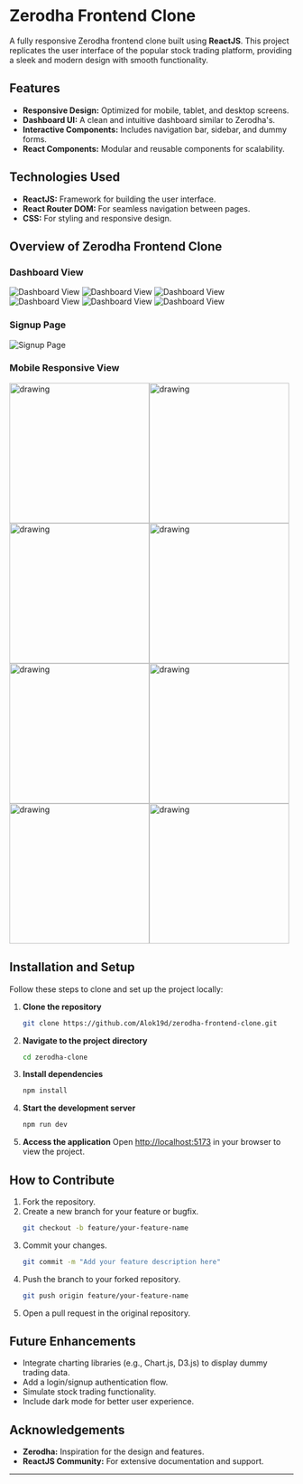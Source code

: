 # Zerodha Frontend Clone

A fully responsive Zerodha frontend clone built using **ReactJS**. This project replicates the user interface of the popular stock trading platform, providing a sleek and modern design with smooth functionality.

## Features

- **Responsive Design:** Optimized for mobile, tablet, and desktop screens.
- **Dashboard UI:** A clean and intuitive dashboard similar to Zerodha's.
- **Interactive Components:** Includes navigation bar, sidebar, and dummy forms.
- **React Components:** Modular and reusable components for scalability.

## Technologies Used

- **ReactJS:** Framework for building the user interface.
- **React Router DOM:** For seamless navigation between pages.
- **CSS:** For styling and responsive design.

## Overview of Zerodha Frontend Clone

### Dashboard View
![Dashboard View](./screenshots/Screenshot_01.png)
![Dashboard View](./screenshots/Screenshot_02.png)
![Dashboard View](./screenshots/Screenshot_03.png)
![Dashboard View](./screenshots/Screenshot_04.png)
![Dashboard View](./screenshots/Screenshot_05.png)
![Dashboard View](./screenshots/Screenshot_06.png)

### Signup Page
![Signup Page](./screenshots/signup-page.png)

### Mobile Responsive View
<div style="display:flex; flex-wrap:wrap;">
   <img src="./screenshots/Mobile-View_01.jpg" alt="drawing" width="248"/>
   <img src="./screenshots/Mobile-View_02.jpg" alt="drawing" width="248"/>
   <img src="./screenshots/Mobile-View_03.jpg" alt="drawing" width="248"/>
   <img src="./screenshots/Mobile-View_04.jpg" alt="drawing" width="248"/>
   <img src="./screenshots/Mobile-View_05.jpg" alt="drawing" width="248"/>
   <img src="./screenshots/Mobile-View_06.jpg" alt="drawing" width="248"/>
   <img src="./screenshots/Mobile-View_07.jpg" alt="drawing" width="248"/>
   <img src="./screenshots/Mobile-View_08.jpg" alt="drawing" width="248"/>
</div>


## Installation and Setup

Follow these steps to clone and set up the project locally:

1. **Clone the repository**
   ```bash
   git clone https://github.com/Alok19d/zerodha-frontend-clone.git
   ```

2. **Navigate to the project directory**
   ```bash
   cd zerodha-clone
   ```

3. **Install dependencies**
   ```bash
   npm install
   ```

4. **Start the development server**
   ```bash
   npm run dev
   ```

5. **Access the application**
   Open [http://localhost:5173](http://localhost:5173) in your browser to view the project.

## How to Contribute

1. Fork the repository.
2. Create a new branch for your feature or bugfix.
   ```bash
   git checkout -b feature/your-feature-name
   ```
3. Commit your changes.
   ```bash
   git commit -m "Add your feature description here"
   ```
4. Push the branch to your forked repository.
   ```bash
   git push origin feature/your-feature-name
   ```
5. Open a pull request in the original repository.

## Future Enhancements

- Integrate charting libraries (e.g., Chart.js, D3.js) to display dummy trading data.
- Add a login/signup authentication flow.
- Simulate stock trading functionality.
- Include dark mode for better user experience.

## Acknowledgements

- **Zerodha:** Inspiration for the design and features.
- **ReactJS Community:** For extensive documentation and support.

---
